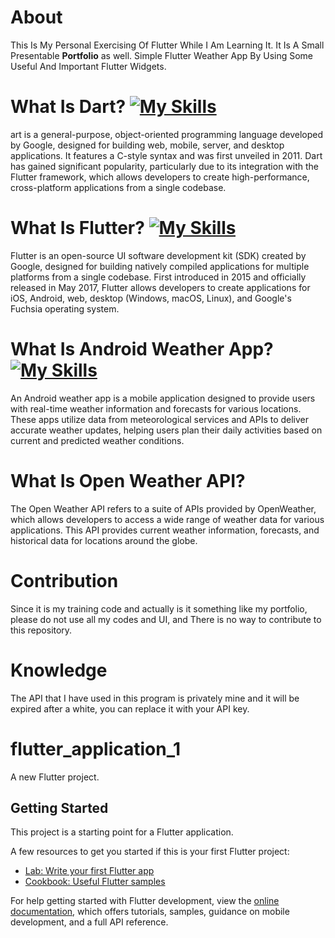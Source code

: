 # About
This Is My Personal Exercising Of Flutter While I Am Learning It. It Is A Small Presentable **Portfolio** as well. Simple Flutter Weather App By Using Some Useful And Important Flutter Widgets.

# What Is Dart? [![My Skills](https://skillicons.dev/icons?i=dart)](https://skillicons.dev)
art is a general-purpose, object-oriented programming language developed by Google, designed for building web, mobile, server, and desktop applications. It features a C-style syntax and was first unveiled in 2011. Dart has gained significant popularity, particularly due to its integration with the Flutter framework, which allows developers to create high-performance, cross-platform applications from a single codebase.

# What Is Flutter? [![My Skills](https://skillicons.dev/icons?i=flutter)](https://skillicons.dev)
Flutter is an open-source UI software development kit (SDK) created by Google, designed for building natively compiled applications for multiple platforms from a single codebase. First introduced in 2015 and officially released in May 2017, Flutter allows developers to create applications for iOS, Android, web, desktop (Windows, macOS, Linux), and Google's Fuchsia operating system.

# What Is Android Weather App? [![My Skills](https://skillicons.dev/icons?i=androidstudio)](https://skillicons.dev)
An Android weather app is a mobile application designed to provide users with real-time weather information and forecasts for various locations. These apps utilize data from meteorological services and APIs to deliver accurate weather updates, helping users plan their daily activities based on current and predicted weather conditions.

# What Is Open Weather API?
The Open Weather API refers to a suite of APIs provided by OpenWeather, which allows developers to access a wide range of weather data for various applications. This API provides current weather information, forecasts, and historical data for locations around the globe.

# Contribution
Since it is my training code and actually is it something like my portfolio, please do  not use all my codes and UI, and There is no way to contribute to this repository.

# Knowledge
The API that I have used in this program is privately mine and it will be expired after a white, you can replace it with your API key.

# flutter_application_1

A new Flutter project.

## Getting Started

This project is a starting point for a Flutter application.

A few resources to get you started if this is your first Flutter project:

- [Lab: Write your first Flutter app](https://docs.flutter.dev/get-started/codelab)
- [Cookbook: Useful Flutter samples](https://docs.flutter.dev/cookbook)

For help getting started with Flutter development, view the
[online documentation](https://docs.flutter.dev/), which offers tutorials,
samples, guidance on mobile development, and a full API reference.
